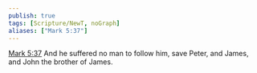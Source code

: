```yaml
---
publish: true
tags: [Scripture/NewT, noGraph]
aliases: ["Mark 5:37"]
---
```

[Mark 5:37](https://churchofjesuschrist.org/study/scriptures/nt/mark/5?lang=eng&id=p37#p37) And he suffered no man to follow him, save Peter, and James, and John the brother of James.
